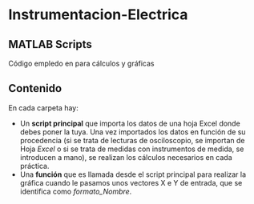 # Instrumentacion-Electrica

## MATLAB Scripts

Código empledo en para cálculos y gráficas

## Contenido
En cada carpeta hay:
- Un **script principal** que importa los datos de una hoja Excel donde debes poner la tuya. Una vez importados los datos en función de su procedencia (si se trata de lecturas de osciloscopio, se importan de Hoja *Excel* o si se trata de medidas con instrumentos de medida, se introducen a mano), se realizan los cálculos necesarios en cada práctica.
- Una **función** que es llamada desde el script principal para realizar la gráfica cuando le pasamos unos vectores X e Y de entrada, que se identifica como *formato_Nombre*.

